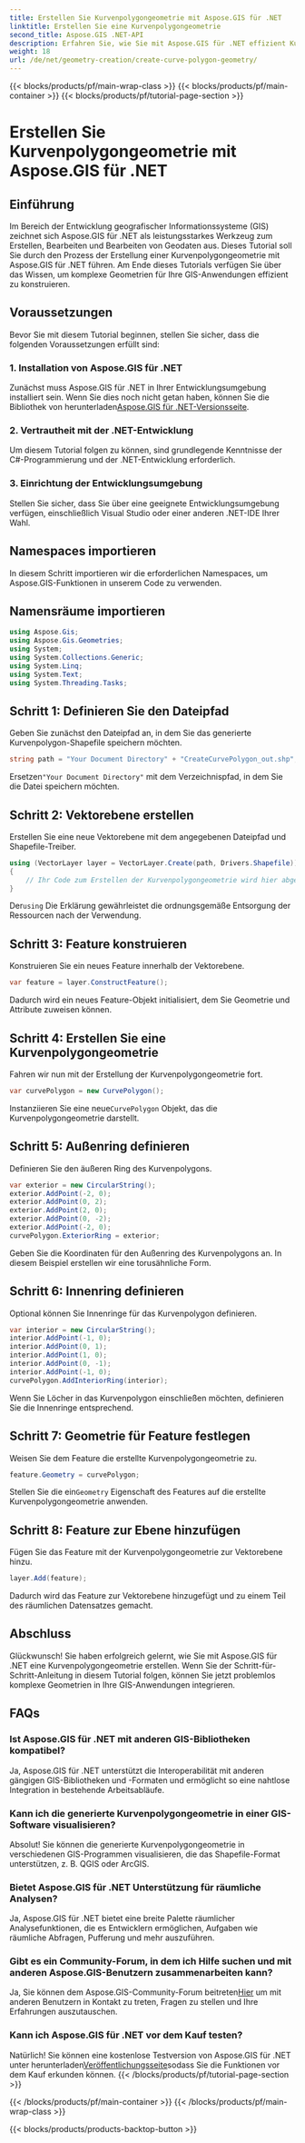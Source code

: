 ```yaml
---
title: Erstellen Sie Kurvenpolygongeometrie mit Aspose.GIS für .NET
linktitle: Erstellen Sie eine Kurvenpolygongeometrie
second_title: Aspose.GIS .NET-API
description: Erfahren Sie, wie Sie mit Aspose.GIS für .NET effizient Kurvenpolygongeometrie erstellen. Befolgen Sie unsere Schritt-für-Schritt-Anleitung für eine nahtlose Integration in Ihre GIS-Anwendungen.
weight: 18
url: /de/net/geometry-creation/create-curve-polygon-geometry/
---
```


{{< blocks/products/pf/main-wrap-class >}}
{{< blocks/products/pf/main-container >}}
{{< blocks/products/pf/tutorial-page-section >}}

# Erstellen Sie Kurvenpolygongeometrie mit Aspose.GIS für .NET

## Einführung
Im Bereich der Entwicklung geografischer Informationssysteme (GIS) zeichnet sich Aspose.GIS für .NET als leistungsstarkes Werkzeug zum Erstellen, Bearbeiten und Bearbeiten von Geodaten aus. Dieses Tutorial soll Sie durch den Prozess der Erstellung einer Kurvenpolygongeometrie mit Aspose.GIS für .NET führen. Am Ende dieses Tutorials verfügen Sie über das Wissen, um komplexe Geometrien für Ihre GIS-Anwendungen effizient zu konstruieren.
## Voraussetzungen
Bevor Sie mit diesem Tutorial beginnen, stellen Sie sicher, dass die folgenden Voraussetzungen erfüllt sind:
### 1. Installation von Aspose.GIS für .NET
 Zunächst muss Aspose.GIS für .NET in Ihrer Entwicklungsumgebung installiert sein. Wenn Sie dies noch nicht getan haben, können Sie die Bibliothek von herunterladen[Aspose.GIS für .NET-Versionsseite](https://releases.aspose.com/gis/net/).
### 2. Vertrautheit mit der .NET-Entwicklung
Um diesem Tutorial folgen zu können, sind grundlegende Kenntnisse der C#-Programmierung und der .NET-Entwicklung erforderlich.
### 3. Einrichtung der Entwicklungsumgebung
Stellen Sie sicher, dass Sie über eine geeignete Entwicklungsumgebung verfügen, einschließlich Visual Studio oder einer anderen .NET-IDE Ihrer Wahl.

## Namespaces importieren
In diesem Schritt importieren wir die erforderlichen Namespaces, um Aspose.GIS-Funktionen in unserem Code zu verwenden.
## Namensräume importieren
```csharp
using Aspose.Gis;
using Aspose.Gis.Geometries;
using System;
using System.Collections.Generic;
using System.Linq;
using System.Text;
using System.Threading.Tasks;
```

## Schritt 1: Definieren Sie den Dateipfad
Geben Sie zunächst den Dateipfad an, in dem Sie das generierte Kurvenpolygon-Shapefile speichern möchten.
```csharp
string path = "Your Document Directory" + "CreateCurvePolygon_out.shp";
```
 Ersetzen`"Your Document Directory"` mit dem Verzeichnispfad, in dem Sie die Datei speichern möchten.
## Schritt 2: Vektorebene erstellen
Erstellen Sie eine neue Vektorebene mit dem angegebenen Dateipfad und Shapefile-Treiber.
```csharp
using (VectorLayer layer = VectorLayer.Create(path, Drivers.Shapefile))
{
    // Ihr Code zum Erstellen der Kurvenpolygongeometrie wird hier abgelegt
}
```
 Der`using` Die Erklärung gewährleistet die ordnungsgemäße Entsorgung der Ressourcen nach der Verwendung.
## Schritt 3: Feature konstruieren
Konstruieren Sie ein neues Feature innerhalb der Vektorebene.
```csharp
var feature = layer.ConstructFeature();
```
Dadurch wird ein neues Feature-Objekt initialisiert, dem Sie Geometrie und Attribute zuweisen können.
## Schritt 4: Erstellen Sie eine Kurvenpolygongeometrie
Fahren wir nun mit der Erstellung der Kurvenpolygongeometrie fort.
```csharp
var curvePolygon = new CurvePolygon();
```
 Instanziieren Sie eine neue`CurvePolygon` Objekt, das die Kurvenpolygongeometrie darstellt.
## Schritt 5: Außenring definieren
Definieren Sie den äußeren Ring des Kurvenpolygons.
```csharp
var exterior = new CircularString();
exterior.AddPoint(-2, 0);
exterior.AddPoint(0, 2);
exterior.AddPoint(2, 0);
exterior.AddPoint(0, -2);
exterior.AddPoint(-2, 0);
curvePolygon.ExteriorRing = exterior;
```
Geben Sie die Koordinaten für den Außenring des Kurvenpolygons an. In diesem Beispiel erstellen wir eine torusähnliche Form.
## Schritt 6: Innenring definieren
Optional können Sie Innenringe für das Kurvenpolygon definieren.
```csharp
var interior = new CircularString();
interior.AddPoint(-1, 0);
interior.AddPoint(0, 1);
interior.AddPoint(1, 0);
interior.AddPoint(0, -1);
interior.AddPoint(-1, 0);
curvePolygon.AddInteriorRing(interior);
```
Wenn Sie Löcher in das Kurvenpolygon einschließen möchten, definieren Sie die Innenringe entsprechend.
## Schritt 7: Geometrie für Feature festlegen
Weisen Sie dem Feature die erstellte Kurvenpolygongeometrie zu.
```csharp
feature.Geometry = curvePolygon;
```
 Stellen Sie die ein`Geometry` Eigenschaft des Features auf die erstellte Kurvenpolygongeometrie anwenden.
## Schritt 8: Feature zur Ebene hinzufügen
Fügen Sie das Feature mit der Kurvenpolygongeometrie zur Vektorebene hinzu.
```csharp
layer.Add(feature);
```
Dadurch wird das Feature zur Vektorebene hinzugefügt und zu einem Teil des räumlichen Datensatzes gemacht.

## Abschluss
Glückwunsch! Sie haben erfolgreich gelernt, wie Sie mit Aspose.GIS für .NET eine Kurvenpolygongeometrie erstellen. Wenn Sie der Schritt-für-Schritt-Anleitung in diesem Tutorial folgen, können Sie jetzt problemlos komplexe Geometrien in Ihre GIS-Anwendungen integrieren.
## FAQs
### Ist Aspose.GIS für .NET mit anderen GIS-Bibliotheken kompatibel?
Ja, Aspose.GIS für .NET unterstützt die Interoperabilität mit anderen gängigen GIS-Bibliotheken und -Formaten und ermöglicht so eine nahtlose Integration in bestehende Arbeitsabläufe.
### Kann ich die generierte Kurvenpolygongeometrie in einer GIS-Software visualisieren?
Absolut! Sie können die generierte Kurvenpolygongeometrie in verschiedenen GIS-Programmen visualisieren, die das Shapefile-Format unterstützen, z. B. QGIS oder ArcGIS.
### Bietet Aspose.GIS für .NET Unterstützung für räumliche Analysen?
Ja, Aspose.GIS für .NET bietet eine breite Palette räumlicher Analysefunktionen, die es Entwicklern ermöglichen, Aufgaben wie räumliche Abfragen, Pufferung und mehr auszuführen.
### Gibt es ein Community-Forum, in dem ich Hilfe suchen und mit anderen Aspose.GIS-Benutzern zusammenarbeiten kann?
 Ja, Sie können dem Aspose.GIS-Community-Forum beitreten[Hier](https://forum.aspose.com/c/gis/33) um mit anderen Benutzern in Kontakt zu treten, Fragen zu stellen und Ihre Erfahrungen auszutauschen.
### Kann ich Aspose.GIS für .NET vor dem Kauf testen?
 Natürlich! Sie können eine kostenlose Testversion von Aspose.GIS für .NET unter herunterladen[Veröffentlichungsseite](https://releases.aspose.com/)sodass Sie die Funktionen vor dem Kauf erkunden können.
{{< /blocks/products/pf/tutorial-page-section >}}

{{< /blocks/products/pf/main-container >}}
{{< /blocks/products/pf/main-wrap-class >}}

{{< blocks/products/products-backtop-button >}}
